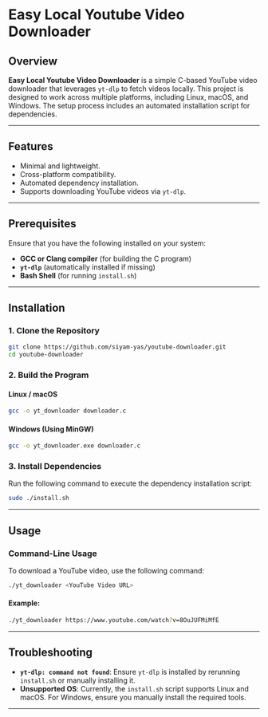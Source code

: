 # Easy Local Youtube Video Downloader

## Overview
**Easy Local Youtube Video Downloader** is a simple C-based YouTube video downloader that leverages `yt-dlp` to fetch videos locally. This project is designed to work across multiple platforms, including Linux, macOS, and Windows. The setup process includes an automated installation script for dependencies.

---

## Features
- Minimal and lightweight.
- Cross-platform compatibility.
- Automated dependency installation.
- Supports downloading YouTube videos via `yt-dlp`.

---

## Prerequisites
Ensure that you have the following installed on your system:

- **GCC or Clang compiler** (for building the C program)
- **`yt-dlp`** (automatically installed if missing)
- **Bash Shell** (for running `install.sh`)

---

## Installation

### 1. Clone the Repository
```bash
git clone https://github.com/siyam-yas/youtube-downloader.git
cd youtube-downloader
```

### 2. Build the Program

#### Linux / macOS
```bash
gcc -o yt_downloader downloader.c
```

#### Windows (Using MinGW)
```bash
gcc -o yt_downloader.exe downloader.c
```

### 3. Install Dependencies
Run the following command to execute the dependency installation script:
```bash
sudo ./install.sh
```

---

## Usage

### Command-Line Usage
To download a YouTube video, use the following command:

```bash
./yt_downloader <YouTube Video URL>
```

#### Example:
```bash
./yt_downloader https://www.youtube.com/watch?v=8OuJUFMiMfE
```

---

## Troubleshooting
- **`yt-dlp: command not found`**: Ensure `yt-dlp` is installed by rerunning `install.sh` or manually installing it.
- **Unsupported OS**: Currently, the `install.sh` script supports Linux and macOS. For Windows, ensure you manually install the required tools.

---